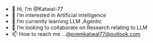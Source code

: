 - 👋 Hi, I’m @Katwal-77
- 👀 I’m interested in Artificial intelligence 
- 🌱 I’m currently learning LLM ,Agentic
- 💞️ I’m looking to collaborate on Research relating to LLM
- 📫 How to reach me ...@premkatwal77@outlook.com

<!---
Katwal-77/Katwal-77 is a ✨ special ✨ repository because its `README.md` (this file) appears on your GitHub profile.
You can click the Preview link to take a look at your changes.
--->
